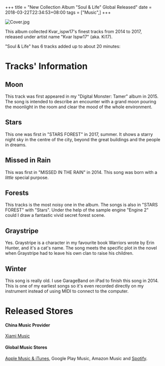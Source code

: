 +++
title = "New Collection Album \"Soul & Life\" Global Released"
date = 2018-03-22T22:34:53+08:00
tags = ["Music",]
+++

![Cover.jpg](/images/Cover.jpg)

This album collected Kvar_ispw17's finest tracks from 2014 to 2017, released under artist name "Kvar Ispw17" (aka. Ki17).

"Soul & Life" has 6 tracks added up to about 20 minutes:

# Tracks' Information

## Moon

This track was first appeared in my "Digital Monster: Tamer" album in 2015. The song is intended to describe an encounter with a grand moon pouring the moonlight in the room and clear the mood of the whole environment.

## Stars

This one was first in "STARS FOREST" in 2017, summer. It shows a starry night sky in the centre of the city, beyond the great buildings and the people in dreams.

## Missed in Rain

This was first in "MISSED IN THE RAIN" in 2014. This song was born with a _little_ special purpose.

## Forests

This tracks is the most noisy one in the album. The songs is also in "STARS FOREST" with "Stars". Under the help of the sample engine "Engine 2" could I draw a fantastic vivid secret forest scene.

## Graystripe

Yes. Graystripe is a character in my favourite book Warriors wrote by Erin Hunter, and it's a cat's name. The song meets the specific plot in the novel when Graystripe had to leave his own clan to raise his children.

## Winter

This song is really old. I use GarageBand on iPad to finish this song in 2014. This is one of my earliest songs so it's even recorded directly on my instrument instead of using MIDI to connect to the computer.

# Released Stores

#### China Music Provider

<a href="http://www.xiami.com/album/yhSwmlc704e" target="_blank">Xiami Music</a>

#### Global Music Stores

<a href="https://itunes.apple.com/us/album/soul-life-ep/1360283667?app=music&ign-itsct=1360283667-1360283667&ign-itscg=0177&ign-mpt=uo%3D4" target="_blank">Apple Music & iTunes</a>, Google Play Music, Amazon Music and <a href="https://open.spotify.com/album/5AUiX7DDUY8ZGhF25vwXpp?si=O0xr-dx-S0mAFSa8dF5I4Q" target="_blank">Spotify</a>.